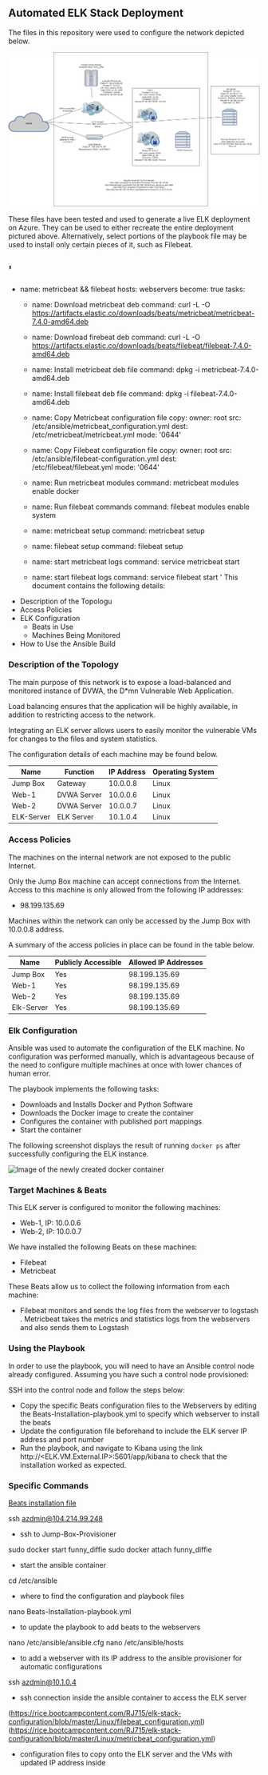 ## Automated ELK Stack Deployment

The files in this repository were used to configure the network depicted below.

![Detail image of Azure cloud network](https://github.com/RJack715/elk-stack-configuration/blob/master/Diagrams/Cloud_Server_Configuration.png)

These files have been tested and used to generate a live ELK deployment on Azure. They can be used to either recreate the entire deployment pictured above. Alternatively, select portions of the playbook file may be used to install only certain pieces of it, such as Filebeat.

\'
---
 - name: metricbeat && filebeat
   hosts: webservers
   become: true
   tasks:
   - name: Download metricbeat deb
     command: curl -L -O https://artifacts.elastic.co/downloads/beats/metricbeat/metricbeat-7.4.0-amd64.deb

   - name: Download firebeat deb
     command: curl -L -O https://artifacts.elastic.co/downloads/beats/filebeat/filebeat-7.4.0-amd64.deb

   - name: Install metricbeat deb file
     command: dpkg -i metricbeat-7.4.0-amd64.deb

   - name: Install filebeat deb file
     command: dpkg -i filebeat-7.4.0-amd64.deb

   - name: Copy Metricbeat configuration file
     copy:
       owner: root
       src: /etc/ansible/metricbeat_configuration.yml
       dest: /etc/metricbeat/metricbeat.yml
       mode: '0644'

   - name: Copy Filebeat configuration file
     copy:
       owner: root
       src: /etc/ansible/filebeat-configuration.yml
       dest: /etc/filebeat/filebeat.yml
       mode: '0644'

   - name: Run metricbeat modules
     command: metricbeat modules enable docker

   - name: Run filebeat commands
     command: filebeat modules enable system

   - name: metricbeat setup
     command: metricbeat setup

   - name: filebeat setup
     command: filebeat setup

   - name: start metricbeat logs
     command: service metricbeat start

   - name: start filebeat logs
     command: service filebeat start
\'
This document contains the following details:
- Description of the Topologu
- Access Policies
- ELK Configuration
  - Beats in Use
  - Machines Being Monitored
- How to Use the Ansible Build


### Description of the Topology

The main purpose of this network is to expose a load-balanced and monitored instance of DVWA, the D*mn Vulnerable Web Application.

Load balancing ensures that the application will be highly available, in addition to restricting access to the network.

Integrating an ELK server allows users to easily monitor the vulnerable VMs for changes to the files and system statistics.

The configuration details of each machine may be found below.

| Name      | Function    | IP Address | Operating System |
|-----------|-------------|------------|------------------|
| Jump Box  | Gateway     | 10.0.0.8   | Linux            |
| Web-1     | DVWA Server | 10.0.0.6   | Linux            |
| Web-2     | DVWA Server | 10.0.0.7   | Linux            |
| ELK-Server| ELK Server  | 10.1.0.4   | Linux            |

### Access Policies

The machines on the internal network are not exposed to the public Internet. 

Only the Jump Box machine can accept connections from the Internet. Access to this machine is only allowed from the following IP addresses:
- 98.199.135.69

Machines within the network can only be accessed by the Jump Box with 10.0.0.8 address.

A summary of the access policies in place can be found in the table below.

| Name      | Publicly Accessible | Allowed IP Addresses |
|-----------|---------------------|----------------------|
| Jump Box  | Yes                 | 98.199.135.69        |
| Web-1     | Yes                 | 98.199.135.69        |
| Web-2     | Yes                 | 98.199.135.69        |
| Elk-Server| Yes                 | 98.199.135.69        |

### Elk Configuration

Ansible was used to automate the configuration of the ELK machine. No configuration was performed manually, which is advantageous because of the need to configure multiple machines at once with lower chances of human error.

The playbook implements the following tasks:
- Downloads and Installs Docker and Python Software
- Downloads the Docker image to create the container
- Configures the container with published port mappings
- Start the container

The following screenshot displays the result of running `docker ps` after successfully configuring the ELK instance.

![Image of the newly created docker container](https://rice.bootcampcontent.com/RJ715/elk-stack-configuration/blob/master/Linux/ELK_Container.PNG)

### Target Machines & Beats
This ELK server is configured to monitor the following machines:
- Web-1, IP: 10.0.0.6
- Web-2, IP: 10.0.0.7

We have installed the following Beats on these machines:
- Filebeat
- Metricbeat

These Beats allow us to collect the following information from each machine:
- Filebeat monitors and sends the log files from the webserver to logstash . Metricbeat takes the metrics and statistics logs from the webservers and also sends them to Logstash

### Using the Playbook
In order to use the playbook, you will need to have an Ansible control node already configured. Assuming you have such a control node provisioned: 

SSH into the control node and follow the steps below:
- Copy the specific Beats configuration files to the Webservers by editing the Beats-Installation-playbook.yml to specify which webserver to install the beats
- Update the configuration file beforehand to include the ELK server IP address and port number
- Run the playbook, and navigate to Kibana using the link http://<ELK.VM.External.IP>:5601/app/kibana to check that the installation worked as expected.

### Specific Commands

[Beats installation file](https://rice.bootcampcontent.com/RJ715/elk-stack-configuration/blob/master/Ansible/Beats-Installation-playbook.yml)

ssh azdmin@104.214.99.248
- ssh to Jump-Box-Provisioner

sudo docker start funny_diffie
sudo docker attach funny_diffie
- start the ansible container

cd /etc/ansible
- where to find the configuration and playbook files 

nano Beats-Installation-playbook.yml
- to update the playbook to add beats to the webservers

nano /etc/ansible/ansible.cfg
nano /etc/ansible/hosts
- to add a webserver with its IP address to the ansible provisioner for automatic configurations

ssh azdmin@10.1.0.4
- ssh connection inside the ansible container to access the ELK server

(https://rice.bootcampcontent.com/RJ715/elk-stack-configuration/blob/master/Linux/filebeat_configuration.yml)
(https://rice.bootcampcontent.com/RJ715/elk-stack-configuration/blob/master/Linux/metricbeat_configuration.yml)
- configuration files to copy onto the ELK server and the VMs with updated IP address inside
